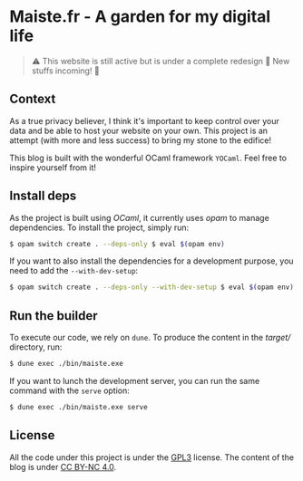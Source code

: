 # Maiste.fr - A garden for my digital life

> :warning: This website is still active but is under a complete redesign
> :safety_vest: New stuffs incoming! :camel:

## Context

As a true privacy believer, I think it's important to keep control over your
data and be able to host your website on your own. This project is an attempt
(with more and less success) to bring my stone to the edifice!

This blog is built with the wonderful OCaml framework `YOCaml`. Feel free to
inspire yourself from it!

## Install deps

As the project is built using _OCaml_, it currently uses _opam_ to manage
dependencies. To install the project, simply run:

```sh
$ opam switch create . --deps-only $ eval $(opam env)
```

If you want to also install the dependencies for a development purpose, you
need to add the `--with-dev-setup`:

```sh
$ opam switch create . --deps-only --with-dev-setup $ eval $(opam env)
```

## Run the builder

To execute our code, we rely on `dune`. To produce the content in the _target/_
directory, run:

```sh
$ dune exec ./bin/maiste.exe
```

If you want to lunch the development server, you can run the same command with
the `serve` option:

```sh
$ dune exec ./bin/maiste.exe serve
```

## License

All the code under this project is under the [GPL3](./LICENSE) license. The
content of the blog is under [CC BY-NC
4.0](https://creativecommons.org/licenses/by-nc/4.0/?ref=chooser-v1).
